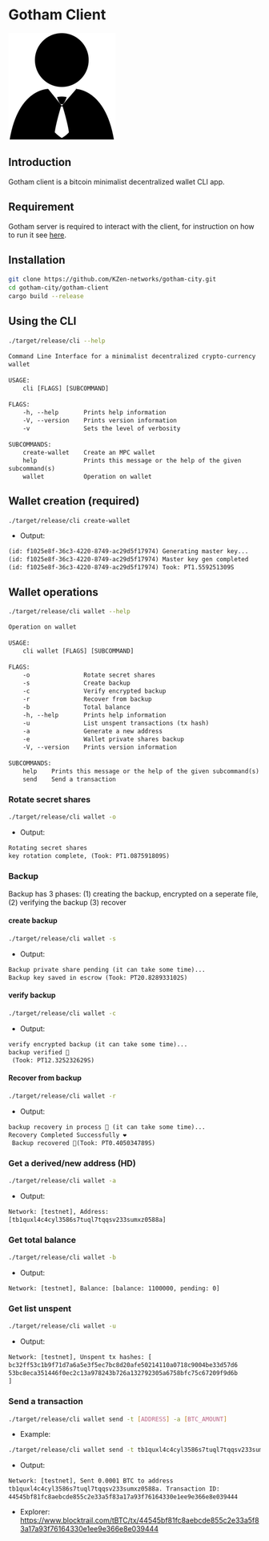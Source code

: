 # Gotham Client
![Gotham Client](../misc/client-icon.png)

## Introduction
Gotham client is a bitcoin minimalist decentralized wallet CLI app.

## Requirement
Gotham server is required to interact with the client, for instruction on how to run it see [here](../gotham-server/README.md).

## Installation
```bash
git clone https://github.com/KZen-networks/gotham-city.git
cd gotham-city/gotham-client
cargo build --release
```

## Using the CLI
```bash
./target/release/cli --help            
```

```text
Command Line Interface for a minimalist decentralized crypto-currency wallet

USAGE:
    cli [FLAGS] [SUBCOMMAND]

FLAGS:
    -h, --help       Prints help information
    -V, --version    Prints version information
    -v               Sets the level of verbosity

SUBCOMMANDS:
    create-wallet    Create an MPC wallet
    help             Prints this message or the help of the given subcommand(s)
    wallet           Operation on wallet
```

## Wallet creation (required)
```bash
./target/release/cli create-wallet
```

* Output: 
```text
(id: f1025e8f-36c3-4220-8749-ac29d5f17974) Generating master key...
(id: f1025e8f-36c3-4220-8749-ac29d5f17974) Master key gen completed
(id: f1025e8f-36c3-4220-8749-ac29d5f17974) Took: PT1.559251309S
```
## Wallet operations
```bash
./target/release/cli wallet --help
```

```text
Operation on wallet

USAGE:
    cli wallet [FLAGS] [SUBCOMMAND]

FLAGS:
    -o               Rotate secret shares
    -s               Create backup
    -c               Verify encrypted backup
    -r               Recover from backup
    -b               Total balance
    -h, --help       Prints help information
    -u               List unspent transactions (tx hash)
    -a               Generate a new address
    -e               Wallet private shares backup
    -V, --version    Prints version information

SUBCOMMANDS:
    help    Prints this message or the help of the given subcommand(s)
    send    Send a transaction
```

### Rotate secret shares
```bash
./target/release/cli wallet -o
```

* Output: 
```text
Rotating secret shares
key rotation complete, (Took: PT1.087591809S)
```

### Backup
Backup has 3 phases: (1) creating the backup, encrypted on a seperate file, (2) verifying the backup (3) recover

#### create backup
```bash
./target/release/cli wallet -s
```

* Output: 
```text
Backup private share pending (it can take some time)...
Backup key saved in escrow (Took: PT20.828933102S)
```

#### verify backup
```bash
./target/release/cli wallet -c
```

* Output: 
```text
verify encrypted backup (it can take some time)...
backup verified 🍻
 (Took: PT12.325232629S)
```

#### Recover from backup
```bash
./target/release/cli wallet -r
```

* Output: 
```text
backup recovery in process 📲 (it can take some time)...
Recovery Completed Successfully ❤️
 Backup recovered 💾(Took: PT0.405034789S)
```


### Get a derived/new address (HD)
```bash
./target/release/cli wallet -a
```

* Output: 
```text
Network: [testnet], Address: [tb1quxl4c4cyl3586s7tuql7tqqsv233sumxz0588a]
```

### Get total balance
```bash
./target/release/cli wallet -b
```

* Output: 
```text
Network: [testnet], Balance: [balance: 1100000, pending: 0]
```

### Get list unspent
```bash
./target/release/cli wallet -u
```

* Output: 
```text
Network: [testnet], Unspent tx hashes: [
bc32ff53c1b9f71d7a6a5e3f5ec7bc8d20afe50214110a0718c9004be33d57d6
53bc8eca351446f0ec2c13a978243b726a132792305a6758bfc75c67209f9d6b
]
```

### Send a transaction
```bash
./target/release/cli wallet send -t [ADDRESS] -a [BTC_AMOUNT]
```

* Example: 
```bash
./target/release/cli wallet send -t tb1quxl4c4cyl3586s7tuql7tqqsv233sumxz0588a -a 0.0001
```

* Output: 
```text
Network: [testnet], Sent 0.0001 BTC to address tb1quxl4c4cyl3586s7tuql7tqqsv233sumxz0588a. Transaction ID: 44545bf81fc8aebcde855c2e33a5f83a17a93f76164330e1ee9e366e8e039444
```

* Explorer:
https://www.blocktrail.com/tBTC/tx/44545bf81fc8aebcde855c2e33a5f83a17a93f76164330e1ee9e366e8e039444
